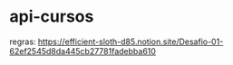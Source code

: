# api-cursos
regras: https://efficient-sloth-d85.notion.site/Desafio-01-62ef2545d8da445cb27781fadebba610
